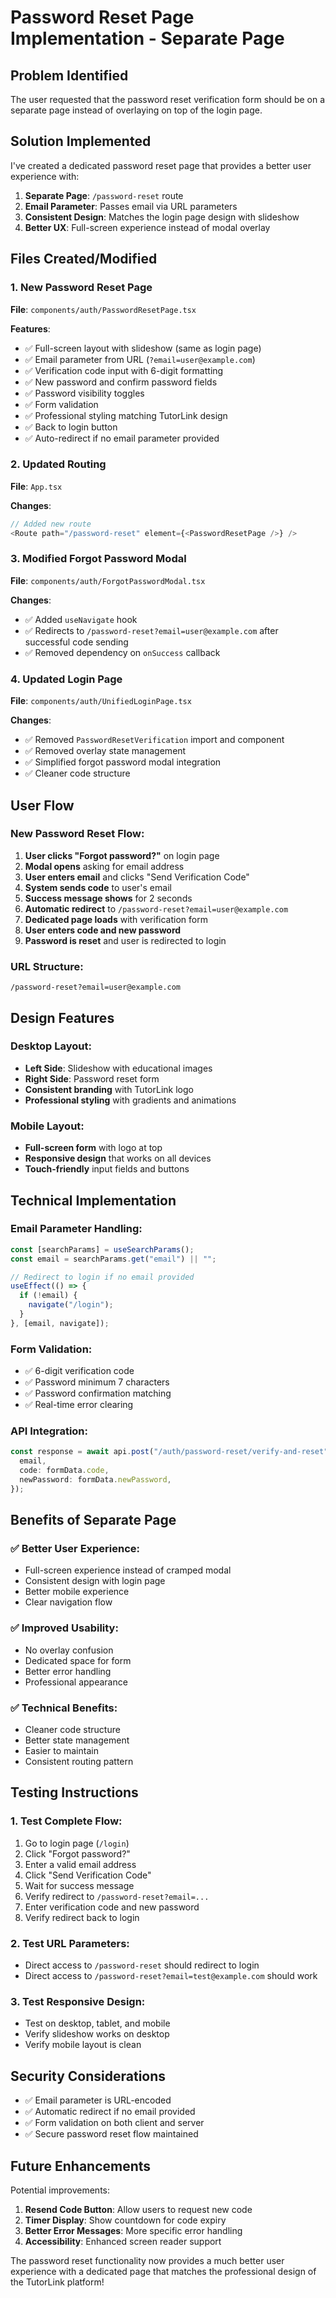 # Password Reset Page Implementation - Separate Page

## Problem Identified

The user requested that the password reset verification form should be on a separate page instead of overlaying on top of the login page.

## Solution Implemented

I've created a dedicated password reset page that provides a better user experience with:

1. **Separate Page**: `/password-reset` route
2. **Email Parameter**: Passes email via URL parameters
3. **Consistent Design**: Matches the login page design with slideshow
4. **Better UX**: Full-screen experience instead of modal overlay

## Files Created/Modified

### 1. New Password Reset Page

**File**: `components/auth/PasswordResetPage.tsx`

**Features**:

- ✅ Full-screen layout with slideshow (same as login page)
- ✅ Email parameter from URL (`?email=user@example.com`)
- ✅ Verification code input with 6-digit formatting
- ✅ New password and confirm password fields
- ✅ Password visibility toggles
- ✅ Form validation
- ✅ Professional styling matching TutorLink design
- ✅ Back to login button
- ✅ Auto-redirect if no email parameter provided

### 2. Updated Routing

**File**: `App.tsx`

**Changes**:

```typescript
// Added new route
<Route path="/password-reset" element={<PasswordResetPage />} />
```

### 3. Modified Forgot Password Modal

**File**: `components/auth/ForgotPasswordModal.tsx`

**Changes**:

- ✅ Added `useNavigate` hook
- ✅ Redirects to `/password-reset?email=user@example.com` after successful code sending
- ✅ Removed dependency on `onSuccess` callback

### 4. Updated Login Page

**File**: `components/auth/UnifiedLoginPage.tsx`

**Changes**:

- ✅ Removed `PasswordResetVerification` import and component
- ✅ Removed overlay state management
- ✅ Simplified forgot password modal integration
- ✅ Cleaner code structure

## User Flow

### New Password Reset Flow:

1. **User clicks "Forgot password?"** on login page
2. **Modal opens** asking for email address
3. **User enters email** and clicks "Send Verification Code"
4. **System sends code** to user's email
5. **Success message shows** for 2 seconds
6. **Automatic redirect** to `/password-reset?email=user@example.com`
7. **Dedicated page loads** with verification form
8. **User enters code and new password**
9. **Password is reset** and user is redirected to login

### URL Structure:

```
/password-reset?email=user@example.com
```

## Design Features

### Desktop Layout:

- **Left Side**: Slideshow with educational images
- **Right Side**: Password reset form
- **Consistent branding** with TutorLink logo
- **Professional styling** with gradients and animations

### Mobile Layout:

- **Full-screen form** with logo at top
- **Responsive design** that works on all devices
- **Touch-friendly** input fields and buttons

## Technical Implementation

### Email Parameter Handling:

```typescript
const [searchParams] = useSearchParams();
const email = searchParams.get("email") || "";

// Redirect to login if no email provided
useEffect(() => {
  if (!email) {
    navigate("/login");
  }
}, [email, navigate]);
```

### Form Validation:

- ✅ 6-digit verification code
- ✅ Password minimum 7 characters
- ✅ Password confirmation matching
- ✅ Real-time error clearing

### API Integration:

```typescript
const response = await api.post("/auth/password-reset/verify-and-reset", {
  email,
  code: formData.code,
  newPassword: formData.newPassword,
});
```

## Benefits of Separate Page

### ✅ **Better User Experience**:

- Full-screen experience instead of cramped modal
- Consistent design with login page
- Better mobile experience
- Clear navigation flow

### ✅ **Improved Usability**:

- No overlay confusion
- Dedicated space for form
- Better error handling
- Professional appearance

### ✅ **Technical Benefits**:

- Cleaner code structure
- Better state management
- Easier to maintain
- Consistent routing pattern

## Testing Instructions

### 1. Test Complete Flow:

1. Go to login page (`/login`)
2. Click "Forgot password?"
3. Enter a valid email address
4. Click "Send Verification Code"
5. Wait for success message
6. Verify redirect to `/password-reset?email=...`
7. Enter verification code and new password
8. Verify redirect back to login

### 2. Test URL Parameters:

- Direct access to `/password-reset` should redirect to login
- Direct access to `/password-reset?email=test@example.com` should work

### 3. Test Responsive Design:

- Test on desktop, tablet, and mobile
- Verify slideshow works on desktop
- Verify mobile layout is clean

## Security Considerations

- ✅ Email parameter is URL-encoded
- ✅ Automatic redirect if no email provided
- ✅ Form validation on both client and server
- ✅ Secure password reset flow maintained

## Future Enhancements

Potential improvements:

1. **Resend Code Button**: Allow users to request new code
2. **Timer Display**: Show countdown for code expiry
3. **Better Error Messages**: More specific error handling
4. **Accessibility**: Enhanced screen reader support

The password reset functionality now provides a much better user experience with a dedicated page that matches the professional design of the TutorLink platform!
